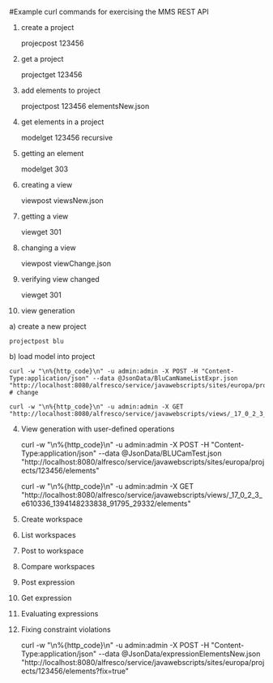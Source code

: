 #Example curl commands for exercising the MMS REST API

1) create a project

    projecpost 123456
    
1) get a project

    projectget 123456
    
2) add elements to project

    projectpost 123456 elementsNew.json

3) get elements in a project

    modelget 123456 recursive 

1) getting an element

    modelget 303

1) creating a view

    viewpost viewsNew.json
     
1) getting a view

    viewget 301      

2) changing a view

    viewpost viewChange.json

3) verifying view changed

    viewget 301


2) view generation

  a) create a new project
  
    projectpost blu

  b) load model into project
  
    curl -w "\n%{http_code}\n" -u admin:admin -X POST -H "Content-Type:application/json" --data @JsonData/BluCamNameListExpr.json "http://localhost:8080/alfresco/service/javawebscripts/sites/europa/projects/blu/elements" # change

    curl -w "\n%{http_code}\n" -u admin:admin -X GET "http://localhost:8080/alfresco/service/javawebscripts/views/_17_0_2_3_e610336_1394148311476_17302_29388/elements"


4) View generation with user-defined operations 

    curl -w "\n%{http_code}\n" -u admin:admin -X POST -H "Content-Type:application/json" --data @JsonData/BLUCamTest.json "http://localhost:8080/alfresco/service/javawebscripts/sites/europa/projects/123456/elements"

    curl -w "\n%{http_code}\n" -u admin:admin -X GET "http://localhost:8080/alfresco/service/javawebscripts/views/_17_0_2_3_e610336_1394148233838_91795_29332/elements"
 
5) Create workspace

6) List workspaces

7) Post to workspace

8) Compare workspaces

9) Post expression

10) Get expression

11) Evaluating expressions

11) Fixing constraint violations

    curl -w "\n%{http_code}\n" -u admin:admin -X POST -H "Content-Type:application/json" --data @JsonData/expressionElementsNew.json "http://localhost:8080/alfresco/service/javawebscripts/sites/europa/projects/123456/elements?fix=true"
